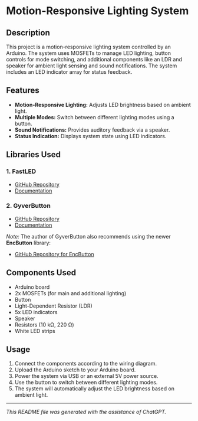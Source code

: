 # Motion-Responsive Lighting System

## Description

This project is a motion-responsive lighting system controlled by an Arduino. The system uses MOSFETs to manage LED lighting, button controls for mode switching, and additional components like an LDR and speaker for ambient light sensing and sound notifications. The system includes an LED indicator array for status feedback.

## Features

- **Motion-Responsive Lighting:** Adjusts LED brightness based on ambient light.
- **Multiple Modes:** Switch between different lighting modes using a button.
- **Sound Notifications:** Provides auditory feedback via a speaker.
- **Status Indication:** Displays system state using LED indicators.

## Libraries Used

### 1. FastLED

- [GitHub Repository](https://github.com/FastLED/FastLED)
- [Documentation](https://fastled.io/docs/)

### 2. GyverButton

- [GitHub Repository](https://github.com/GyverLibs/GyverButton)
- [Documentation](https://alexgyver.ru/gyverbutton/)

_Note:_ The author of GyverButton also recommends using the newer **EncButton** library:

- [GitHub Repository for EncButton](https://github.com/GyverLibs/EncButton)

## Components Used

- Arduino board
- 2x MOSFETs (for main and additional lighting)
- Button
- Light-Dependent Resistor (LDR)
- 5x LED indicators
- Speaker
- Resistors (10 kΩ, 220 Ω)
- White LED strips

## Usage

1. Connect the components according to the wiring diagram.
2. Upload the Arduino sketch to your Arduino board.
3. Power the system via USB or an external 5V power source.
4. Use the button to switch between different lighting modes.
5. The system will automatically adjust the LED brightness based on ambient light.

---

_This README file was generated with the assistance of ChatGPT._
